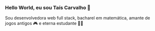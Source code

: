 ### Hello World, eu sou Taís Carvalho 👋

Sou desenvolvedora web full stack, bacharel em matemática, amante de jogos antigos 🎮 e eterna estudante 🧑‍🎓

<!--
**taisoliva/taisoliva** is a ✨ _special_ ✨ repository because its `README.md` (this file) appears on your GitHub profile.

![68747470733a2f2f63646e2e6472696262626c652e636f6d2f75736572732f323730343431342f73637265656e73686f74732f373436363930332f6d656469612f62303861623537363331366264343538326665663138396634373163643965352e676966](https://github.com/taisoliva/taisoliva/assets/89030631/2d87573c-640c-4a72-92ee-c47d1dd95e15)


Here are some ideas to get you started:

- 🔭 I’m currently working on ...
- 🌱 I’m currently learning ...
- 👯 I’m looking to collaborate on ...
- 🤔 I’m looking for help with ...
- 💬 Ask me about ...
- 📫 How to reach me: ...
- 😄 Pronouns: ...
- ⚡ Fun fact: ...
-->
